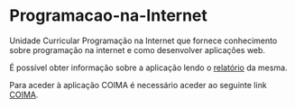 # Programacao-na-Internet
Unidade Curricular Programação na Internet que fornece conhecimento sobre programação na internet e como desenvolver aplicações web.

É possível obter informação sobre a aplicação lendo o [relatório](https://github.com/JoaoLeitao/Programacao-na-Internet/blob/master/RelatorioFinal.pdf) da mesma.

Para aceder à aplicação COIMA é necessário aceder ao seguinte link [COIMA](http://coimag05iselpi1718i.cloudno.de/).
